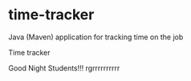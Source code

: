 # time-tracker
Java (Maven) application for tracking time on the job

Time tracker

Good Night Students!!!
rgrrrrrrrrrr
